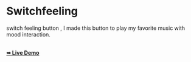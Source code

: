 # Switchfeeling
switch feeling button , I made this button to play my favorite music with mood interaction.

<br />
 <a href="https://codewithsadee.github.io/annie/"><strong>➥ Live Demo</strong></a>
